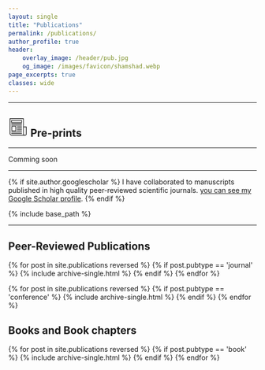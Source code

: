 ```yaml
---
layout: single
title: "Publications"
permalink: /publications/
author_profile: true
header:
    overlay_image: /header/pub.jpg
    og_image: /images/favicon/shamshad.webp
page_excerpts: true
classes: wide
---
```


<hr>
<h2><img src="/images/pub/Publications.webp" height="40" width="40"> Pre-prints </h2>
<hr>
Comming soon


<hr>
<i class="ai ai-google-scholar-square ai-3x"></i>

{% if site.author.googlescholar %}
 I have collaborated to manuscripts published in high quality peer-reviewed scientific journals. 
 <a href="{{site.author.googlescholar}}">you can see my Google Scholar profile</a>.
{% endif %}

{% include base_path %}

<hr>

<h2>Peer-Reviewed Publications</h2> 
{% for post in site.publications reversed %}
  {% if post.pubtype == 'journal' %}
      {% include archive-single.html %}
  {% endif %}
{% endfor %}

<!-- <h2>Conference Papers</h2>-->
{% for post in site.publications reversed %}
  {% if post.pubtype == 'conference' %}
      {% include archive-single.html %}
  {% endif %}
{% endfor %}

<h2>Books and Book chapters</h2>
{% for post in site.publications reversed %}
  {% if post.pubtype == 'book' %}
      {% include archive-single.html %}
  {% endif %}
{% endfor %}

<!-- <h2>Academic</h2>
{% for post in site.publications reversed %}
  {% if post.pubtype == 'academic' %}
      {% include archive-single.html %}
  {% endif %}
{% endfor %} -->



